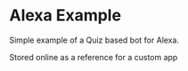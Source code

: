 # Alexa Example

Simple example of a Quiz based bot for Alexa.

Stored online as a reference for a custom app
